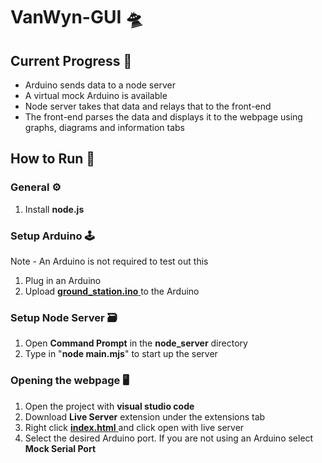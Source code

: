 # VanWyn-GUI 🛸
## Current Progress 🏁 
- Arduino sends data to a node server 
- A virtual mock Arduino is available
- Node server takes that data and relays that to the front-end
- The front-end parses the data and displays it to the webpage using graphs, diagrams and information tabs

## How to Run 🏃

### General ⚙️
   1. Install **node.js**
### Setup Arduino 🕹️
Note - An Arduino is not required to test out this
   1. Plug in an Arduino
   2. Upload [**ground_station.ino** ][arduino_code] to the Arduino
### Setup Node Server 🗃️
   1. Open **Command Prompt** in the **node_server** directory
   2. Type in "**node main.mjs**" to start up the server
### Opening the webpage 🖥️
   1. Open the project with **visual studio code**
   2. Download **Live Server** extension under the  extensions tab
   3. Right click [**index.html** ][index.html] and click open with live server
   4. Select the desired Arduino port. If you are not using an Arduino select **Mock Serial Port**


[arduino_code]: others/arduino/ground_station/ground_station.ino
[index.html]: src/frontend/html/index.html